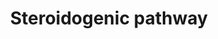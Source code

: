 ---
annotations:
- id: CL:0000503
  parent: native cell
  type: Cell Type Ontology
  value: theca cell
- id: CL:0000501
  parent: animal cell
  type: Cell Type Ontology
  value: granulosa cell
- id: PW:0000781
  parent: classic metabolic pathway
  type: Pathway Ontology
  value: estradiol biosynthetic pathway
authors:
- DeSl
- Andra
- Egonw
description: 'This pathway describes the production of female sex steroid hormones,
  which is known as steroidogenesis. Two cell types are involved: theca and granulosa
  cells. The final product for this pathway are estrogens (among others 17-beta-estradiol),
  which are produced from cholesterol. In the theca cell, this process is controlled
  by the luteinizing hormone (LH), after which androgen molecules diffuse into the
  granulosa cells. When the follicles reach maturity, the follicle-stimulating hormone
  (FSH) stimulates the granulosa cell to convert androgens to estrogens.'
last-edited: 2018-12-18
organisms:
- Homo sapiens
redirect_from:
- /index.php/Pathway:WP4463
- /instance/WP4463
revision: null
schema-jsonld:
- '@context': https://schema.org/
  '@id': https://wikipathways.github.io/pathways/WP4463.html
  '@type': Dataset
  creator:
    '@type': Organization
    name: WikiPathways
  description: 'This pathway describes the production of female sex steroid hormones,
    which is known as steroidogenesis. Two cell types are involved: theca and granulosa
    cells. The final product for this pathway are estrogens (among others 17-beta-estradiol),
    which are produced from cholesterol. In the theca cell, this process is controlled
    by the luteinizing hormone (LH), after which androgen molecules diffuse into the
    granulosa cells. When the follicles reach maturity, the follicle-stimulating hormone
    (FSH) stimulates the granulosa cell to convert androgens to estrogens.'
  keywords:
  - AC
  - ATP
  - Androstenedione
  - Aromatase
  - CYP11A1
  - CYP17A1
  - CYP19A1
  - Cholesterol
  - DHEA
  - Estradiol
  - Estrone
  - FSH
  - 'FSH '
  - HSD17B1
  - HSD3B1
  - LDL
  - LH
  - Pregnenolone
  - Progesterone
  - Receptor?
  - STAR
  - Testosterone
  - cAMP
  - pathway
  - 'siganlling '
  license: CC0
  name: Steroidogenic pathway
seo: CreativeWork
title: Steroidogenic pathway
wpid: WP4463
---